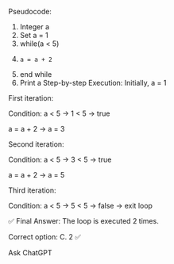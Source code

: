 Pseudocode:
1. Integer a
2. Set a = 1
3. while(a < 5)
4.     a = a + 2
5. end while
6. Print a
Step-by-step Execution:
Initially, a = 1

First iteration:

Condition: a < 5 → 1 < 5 → true

a = a + 2 → a = 3

Second iteration:

Condition: a < 5 → 3 < 5 → true

a = a + 2 → a = 5

Third iteration:

Condition: a < 5 → 5 < 5 → false → exit loop

✅ Final Answer:
The loop is executed 2 times.

Correct option: C. 2 ✅









Ask ChatGPT
